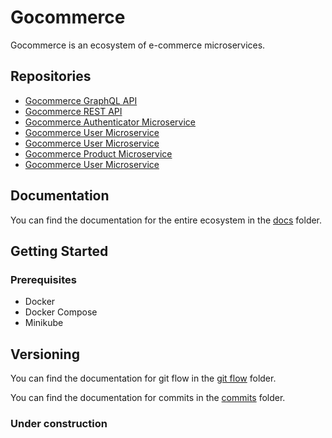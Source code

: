 # Gocommerce

Gocommerce is an ecosystem of e-commerce microservices.

## Repositories

- [Gocommerce GraphQL API](https://github.com/dribeiroferr/gocommerce-api-graphql)
- [Gocommerce REST API](https://github.com/dribeiroferr/gocommerce-api-rest)
- [Gocommerce Authenticator Microservice](https://github.com/dribeiroferr/gocommerce-ms-auth)
- [Gocommerce User Microservice](https://github.com/dribeiroferr/gocommerce-ms-orders)
- [Gocommerce User Microservice](https://github.com/dribeiroferr/gocommerce-ms-payments)
- [Gocommerce Product Microservice](https://github.com/dribeiroferr/gocommerce-ms-products)
- [Gocommerce User Microservice](https://github.com/dribeiroferr/gocommerce-ms-users)

## Documentation

You can find the documentation for the entire ecosystem in the [docs](./docs/overview.md) folder.

## Getting Started

### Prerequisites

- Docker
- Docker Compose
- Minikube

## Versioning

You can find the documentation for git flow in the [git flow](./docs/gitflow.md) folder.

You can find the documentation for commits in the [commits](./docs/commits.md) folder.

### Under construction


